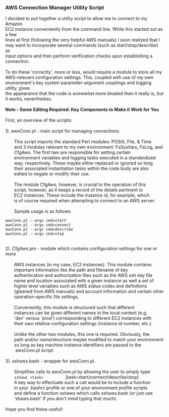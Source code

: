 ### AWS Connection Manager Utility Script

I decided to put together a utility script to allow me to connect to my Amazon  
EC2 instance conveniently from the command line.  While this started out as a few  
lines at first (following the very helpful AWS manuals) I soon realized that I  
may want to incorporate several commands (such as start/stop/describe) as  
input options and then perform verification checks upon establishing a  
connection.  
&emsp;  
To do these 'correctly', more or less, would require a module to store all my  
AWS-relevant configuration settings.  This, coupled with use of my own  
environment's key system parameter-argument couplings and logging utility, gives  
the appearance that the code is somewhat more bloated than it really is, but  
it works, nevertheless.  
&emsp;  
**Note - Some Editing Required: Key Components to Make it Work for You**  
&emsp;  
First, an overview of the scripts:  
&emsp;  
1). awsConn.pl - main script for managing connections.  
&emsp;  
&emsp;&emsp;This script imports the standard Perl modules: POSIX, File, & Time  
&emsp;&emsp;and 3 modules relevant to my own environment: FsSysVars, FsLog, and  
&emsp;&emsp;CfgAws.  The first two are responsible for setting certain  
&emsp;&emsp;environment variables and logging tasks executed in a standardized  
&emsp;&emsp;way, respectively.  These maybe either replaced or ignored so long  
&emsp;&emsp;their associated instantiation tasks within the code body are also  
&emsp;&emsp;edited to negate or modify their use.  
&emsp;  
&emsp;&emsp;The module CfgAws, however, is crucial to the operation of this  
&emsp;&emsp;script, however, as it keeps a record of the details pertinent to  
&emsp;&emsp;EC2 instances.  These include the instance id, for example, which  
&emsp;&emsp;is of course required when attempting to connect to an AWS server.  
&emsp;  
&emsp;&emsp;Sample usage is as follows:
```
awsConn.pl --argv cmd=start
awsConn.pl --argv cmd=connect
awsConn.pl --argv cmd=describe
awsConn.pl --argv cmd=stop

```
&emsp;  
2). CfgAws.pm - module which contains configuration settings for one or more  
&emsp;  
&emsp;&emsp;AWS instances (in my case, EC2 instances).  This module contains  
&emsp;&emsp;important information like the path and filename of key  
&emsp;&emsp;authentication and authorization files such as the AWS ssh key file  
&emsp;&emsp;name and location associated with a given instance as well a set of  
&emsp;&emsp;higher level variables such as AWS status codes and definitions  
&emsp;&emsp;(gleaned from AWS manuals) and account information and certain other  
&emsp;&emsp;operation-specific file settings.  
&emsp;  
&emsp;&emsp;Conveniently, this module is structured such that different  
&emsp;&emsp;instances can be given different names in the local context (e.g.  
&emsp;&emsp;'dev' versus 'prod') corresponding to different EC2 instances with   
&emsp;&emsp;their own relative configuration settings (instance id number, etc.).  
&emsp;  
&emsp;&emsp;Unlike the other two modules, this one is required.  Obviously, the  
&emsp;&emsp;path and/or name/structure maybe modified to match your environment  
&emsp;&emsp;so long as key machine instance identifiers are passed to the  
&emsp;&emsp; awsConn.pl script.  
&emsp;  
3). sshaws.bash - wrapper for awsConn.pl.  
&emsp;  
&emsp;&emsp;Simplifies calls to awsConn.pl by allowing the user to simply type:  
&emsp;&emsp;`sshaws <task>`&emsp;&emsp;&emsp;&emsp;&emsp;[task=start/connect/describe/stop]
&emsp;  
&emsp;&emsp;A key way to effectuate such a call would be to include a function  
&emsp;&emsp;in your .bashrc profile or one of your environment profile scripts  
&emsp;&emsp;and define a function sshaws which calls sshaws.bash (or just use  
&emsp;&emsp;'shaws.bash' if you don't mind typing that much).  
&emsp;  
Hope you find these useful!  
&emsp;  
